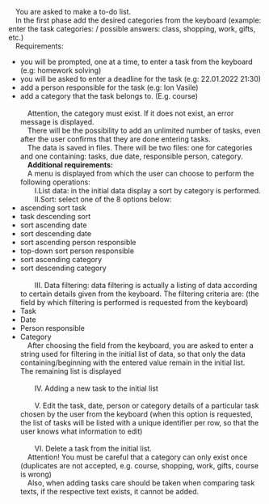 &emsp;You are asked to make a to-do list. <br>
&emsp;In the first phase add the desired categories from the keyboard (example: enter the task categories: / possible answers: class, shopping, work, gifts, etc.) <br>
&emsp;Requirements:<br>
* you will be prompted, one at a time, to enter a task from the keyboard (e.g: homework solving)
* you will be asked to enter a deadline for the task (e.g: 22.01.2022 21:30)
* add a person responsible for the task (e.g: Ion Vasile)
* add a category that the task belongs to. (E.g. course) <br><br> 
&emsp;Attention, the category must exist. If it does not exist, an error message is displayed. <br>
&emsp;There will be the possibility to add an unlimited number of tasks, even after the user confirms that they are done entering tasks. <br>
&emsp;The data is saved in files. There will be two files: one for categories and one containing: tasks, due date, responsible person, category. <br>
&emsp;**Additional requirements:** <br>
&emsp;A menu is displayed from which the user can choose to perform the following operations: <br>
&emsp;&emsp;I.List data: in the initial data display a sort by category is performed.
&emsp;&emsp;II.Sort: select one of the 8 options below:
* ascending sort task
* task descending sort
* sort ascending date
* sort descending date
* sort ascending person responsible
* top-down sort person responsible
* sort ascending category
* sort descending category <br><br>
&emsp;&emsp;III. Data filtering: data filtering is actually a listing of data according to certain details given from the keyboard. The filtering criteria are: (the field by which filtering is performed is requested from the keyboard) <br>
* Task
* Date
* Person responsible
* Category <br>
&emsp;After choosing the field from the keyboard, you are asked to enter a string used for filtering in the initial list of data, so that only the data containing/beginning with the entered value remain in the initial list.
&emsp;The remaining list is displayed <br><br>
&emsp;&emsp;IV. Adding a new task to the initial list <br><br>
&emsp;&emsp;V. Edit the task, date, person or category details of a particular task chosen by the user from the keyboard (when this option is requested, the list of tasks will be listed with a unique identifier per row, so that the user knows what information to edit) <br><br>
&emsp;&emsp;VI. Delete a task from the initial list. <br>
&emsp;Attention! You must be careful that a category can only exist once (duplicates are not accepted, e.g. course, shopping, work, gifts, course is wrong) <br>
&emsp;Also, when adding tasks care should be taken when comparing task texts, if the respective text exists, it cannot be added.
